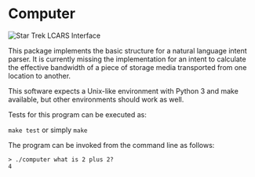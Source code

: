 Computer
========

![Star Trek LCARS Interface](https://upload.wikimedia.org/wikipedia/commons/thumb/a/aa/Lcars_wallpaper.gif/640px-Lcars_wallpaper.gif)

This package implements the basic structure for a natural language intent parser. It is currently missing the implementation for an intent to calculate the effective bandwidth of a piece of storage media transported from one location to another.

This software expects a Unix-like environment with Python 3 and make available, but other environments should work as well.

Tests for this program can be executed as:

`make test` or simply `make`

The program can be invoked from the command line as follows:

    > ./computer what is 2 plus 2?
    4
